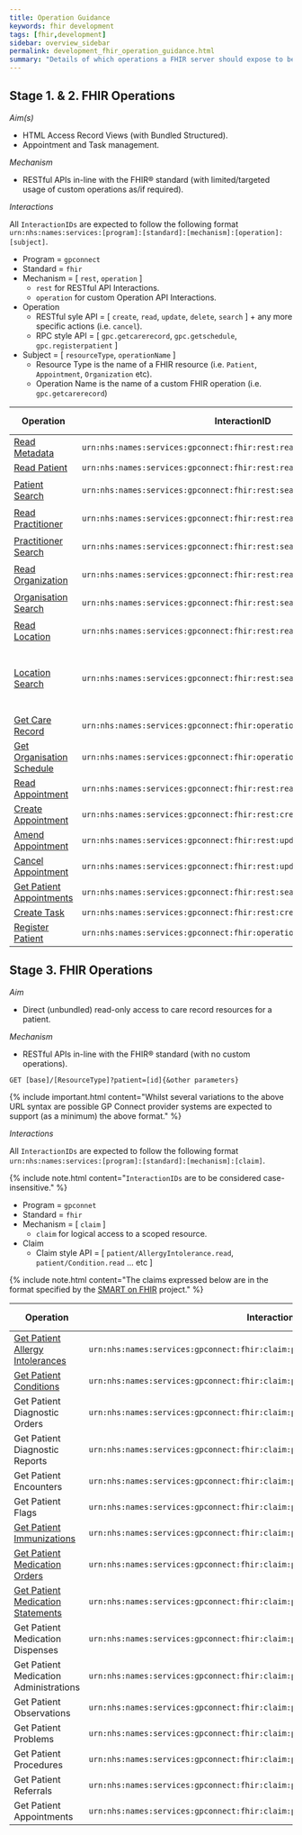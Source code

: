 ```yaml
---
title: Operation Guidance
keywords: fhir development
tags: [fhir,development]
sidebar: overview_sidebar
permalink: development_fhir_operation_guidance.html
summary: "Details of which operations a FHIR server should expose to be a fully compliant GP Connect solution."
---
```


## Stage 1. & 2. FHIR Operations ##

*Aim(s)*

- HTML Access Record Views (with Bundled Structured).
- Appointment and Task management.

*Mechanism*

- RESTful APIs in-line with the FHIR&reg; standard (with limited/targeted usage of custom operations as/if required).

*Interactions*

All `InteractionIDs` are expected to follow the following format `urn:nhs:names:services:[program]:[standard]:[mechanism]:[operation]:[subject]`.

- Program = `gpconnect`
- Standard = `fhir`
- Mechanism = [ `rest`, `operation` ]
	- `rest` for RESTful API Interactions.
	- `operation` for custom Operation API Interactions.
- Operation
	- RESTful syle API = [ `create`, `read`, `update`, `delete`, `search` ] + any more specific actions (i.e. `cancel`).
	- RPC style API = [ `gpc.getcarerecord`, `gpc.getschedule`, `gpc.registerpatient` ]
- Subject = [ `resourceType`, `operationName` ]
	- Resource Type is the name of a FHIR resource (i.e. `Patient`, `Appointment`, `Organization` etc).
	- Operation Name is the name of a custom FHIR operation (i.e. `gpc.getcarerecord`)

| Operation                 | InteractionID             | Http Verb | Example URL Pattern |
|---------------------------|---------------------------| ----------|---------------------|
| [Read Metadata](foundations_use_case_get_the_fhir_conformance_profile.html) | `urn:nhs:names:services:gpconnect:fhir:rest:read:metadata` | `GET`  | `[base]/metadata` |
| [Read Patient](foundations_use_case_read_a_patient.html) | `urn:nhs:names:services:gpconnect:fhir:rest:read:patient` | `GET`  | `[base]/Patient/[id]` |
| [Patient Search](foundations_use_case_find_a_patient.html) | `urn:nhs:names:services:gpconnect:fhir:rest:search:patient` | `GET`  | <code>[base]/Patient?identifier=[nhsNumber]&#124;http://fhir.nhs.net/Id/nhs-number</code> |
| [Read Practitioner](foundations_use_case_read_a_practitioner.html) | `urn:nhs:names:services:gpconnect:fhir:rest:read:practitioner` | `GET`  | `[base]/Practitioner/[id]` |
| [Practitioner Search](foundations_use_case_find_a_practitioner.html) | `urn:nhs:names:services:gpconnect:fhir:rest:search:practitioner` | `GET`  | <code>[base]/Practitioner?identifier=[sdsUserID]&#124;http://fhir.nhs.net/Id/sds-user-id</code> |
| [Read Organization](foundations_use_case_read_an_organization.html) | `urn:nhs:names:services:gpconnect:fhir:rest:read:organization` | `GET`  | `[base]/Organization/[id]` |
| [Organisation Search](foundations_use_case_find_an_organisation.html) | `urn:nhs:names:services:gpconnect:fhir:rest:search:organization` | `GET`  | <code>[base]/Organization?identifier=[odsCode]&#124;http://fhir.nhs.net/Id/ods-organization-code</code> |
| [Read Location](foundations_use_case_read_a_location.html) | `urn:nhs:names:services:gpconnect:fhir:rest:read:location` | `GET`  | `[base]/Location/[id]` |
| [Location Search](foundations_use_case_find_a_location.html) | `urn:nhs:names:services:gpconnect:fhir:rest:search:location` | `GET`  | <code>[base]/Location?identifier=[odsSiteCode]&#124;http://fhir.nhs.net/Id/ods-site-code</code> <br/>&nbsp;<br/> <code>[base]/Location?identifier=[odsCode]&#124;http://fhir.nhs.net/Id/ods-organization-code</code> |
| [Get Care Record](accessrecord_use_case_retrieve_a_care_record_section.html) | `urn:nhs:names:services:gpconnect:fhir:operation:gpc.getcarerecord` | `POST` | `[base]/Patient/$gpc.getcarerecord` |
| [Get Organisation Schedule](appointments_use_case_search_for_free_slots.html) | `urn:nhs:names:services:gpconnect:fhir:operation:gpc.getschedule` | `POST` | `[base]/Organization/$gpc.getschedule` |
| [Read Appointment](appointments_use_case_read_an_appointment.html)          | `urn:nhs:names:services:gpconnect:fhir:rest:read:appointment` | `GET`  | `[base]/Appointment/[id]` |
| [Create Appointment](appointments_use_case_book_an_appointment.html)        | `urn:nhs:names:services:gpconnect:fhir:rest:create:appointment` | `POST` | `[base]/Appointment` |
| [Amend Appointment](appointments_use_case_amend_an_appointment.html)         | `urn:nhs:names:services:gpconnect:fhir:rest:update:appointment` | `PUT`  | `[base]/Appointment/[id]` |
| [Cancel Appointment](appointments_use_case_cancel_an_appointment.html)        | `urn:nhs:names:services:gpconnect:fhir:rest:update:appointment` | `PUT`  | `[base]/Appointment/[id]` |
| [Get Patient Appointments](appointments_use_case_retrieve_a_patients_appointments.html)  | `urn:nhs:names:services:gpconnect:fhir:rest:search:patient_appointments` | `GET`  | `[base]/Patient/[id]/Appointment` |
| [Create Task](tasks_use_case_send_a_task.html)               | `urn:nhs:names:services:gpconnect:fhir:rest:create:order` | `POST` | `[base]/Order` |
| [Register Patient](foundations_use_case_register_a_patient.html)          | `urn:nhs:names:services:gpconnect:fhir:operation:gpc.registerpatient` | `POST`  | `[base]/Patient/$gpc.registerpatient` |

## Stage 3. FHIR Operations ##

*Aim*

- Direct (unbundled) read-only access to care record resources for a patient.

*Mechanism*

- RESTful APIs in-line with the FHIR&reg; standard (with no custom operations).

```GET [base]/[ResourceType]?patient=[id]{&other parameters}```


{% include important.html content="Whilst several variations to the above URL syntax are possible GP Connect provider systems are expected to support (as a minimum) the above format." %}

*Interactions*

All `InteractionIDs` are expected to follow the following format `urn:nhs:names:services:[program]:[standard]:[mechanism]:[claim]`.

{% include note.html content="`InteractionIDs` are to be considered case-insensitive." %}

- Program = `gpconnet`
- Standard = `fhir`
- Mechanism = [ `claim` ]
	- `claim` for logical access to a scoped resource.
- Claim
	- Claim style API = [ `patient/AllergyIntolerance.read`, `patient/Condition.read` ... etc ]

{% include note.html content="The claims expressed below are in the format specified by the [SMART on FHIR](http://docs.smarthealthit.org/authorization/scopes-and-launch-context/) project." %}

| Operation                       | InteractionID             | Http Verb | Example URL Pattern |
|---------------------------------|---------------------------| ----------|---------------------|
| [Get Patient Allergy Intolerances](accessrecord_rest_structured_data_allergyintolerance.html) | `urn:nhs:names:services:gpconnect:fhir:claim:patient/AllergyIntolerance.read` | `GET`  | `[base]/AllergyIntolerance?patient=[id]` |
| [Get Patient Conditions](accessrecord_rest_structured_data_condition.html) | `urn:nhs:names:services:gpconnect:fhir:claim:patient/Condition.read` | `GET`  | `[base]/Condition?patient=[id]` |
| Get Patient Diagnostic Orders | `urn:nhs:names:services:gpconnect:fhir:claim:patient/DiagnosticOrder.read` | `GET`  | `[base]/DiagnosticOrder?patient=[id]` |
| Get Patient Diagnostic Reports | `urn:nhs:names:services:gpconnect:fhir:claim:patient/DiagnosticReport.read` | `GET`  | `[base]/DiagnosticReport?patient=[id]` |
| Get Patient Encounters | `urn:nhs:names:services:gpconnect:fhir:claim:patient/Encounter.read` | `GET`  | `[base]/Encounter?patient=[id]` |
| Get Patient Flags | `urn:nhs:names:services:gpconnect:fhir:claim:patient/Flag.read` | `GET`  | `[base]/Flag?patient=[id]` |
| [Get Patient Immunizations](accessrecord_rest_structured_data_immunization.html) | `urn:nhs:names:services:gpconnect:fhir:claim:patient/Immunization.read` | `GET`  | `[base]/Immunization?patient=[id]` |
| [Get Patient Medication Orders](accessrecord_rest_structured_data_medicationorder.html) | `urn:nhs:names:services:gpconnect:fhir:claim:patient/MedicationOrder.read` | `GET`  | `[base]/MedicationOrder?patient=[id]` |
| [Get Patient Medication Statements](accessrecord_rest_structured_data_medicationstatement.html) | `urn:nhs:names:services:gpconnect:fhir:claim:patient/MedicationStatement.read` | `GET`  | `[base]/MedicationStatement?patient=[id]` |
| Get Patient Medication Dispenses | `urn:nhs:names:services:gpconnect:fhir:claim:patient/MedicationDispense.read` | `GET`  | `[base]/MedicationDispense?patient=[id]` |
| Get Patient Medication Administrations | `urn:nhs:names:services:gpconnect:fhir:claim:patient/MedicationAdministration.read` | `GET`  | `[base]/MedicationAdministration?patient=[id]` |
| Get Patient Observations | `urn:nhs:names:services:gpconnect:fhir:claim:patient/Observation.read` | `GET`  | `[base]/Observation?patient=[id]` |
| Get Patient Problems | `urn:nhs:names:services:gpconnect:fhir:claim:patient/Problem.read` | `GET`  | `[base]/Problem?patient=[id]` |
| Get Patient Procedures | `urn:nhs:names:services:gpconnect:fhir:claim:patient/Procedure.read` | `GET`  | `[base]/Procedure?patient=[id]` |
| Get Patient Referrals | `urn:nhs:names:services:gpconnect:fhir:claim:patient/Referral.read` | `GET`  | `[base]/Referral?patient=[id]` |
| Get Patient Appointments | `urn:nhs:names:services:gpconnect:fhir:claim:patient/Appointment.read` | `GET`  | `[base]/Appointment?patient=[id]` |

